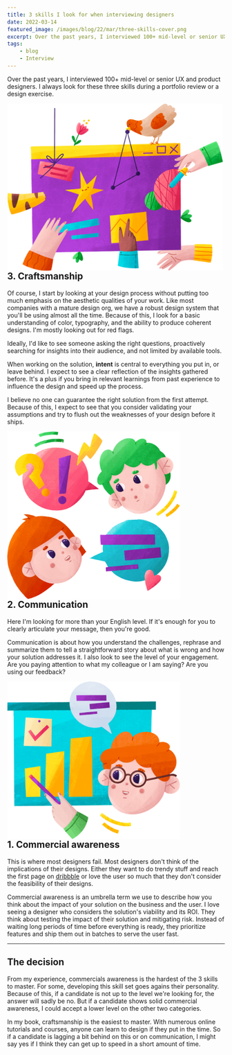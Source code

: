 ```yaml
---
title: 3 skills I look for when interviewing designers
date: 2022-03-14
featured_image: /images/blog/22/mar/three-skills-cover.png
excerpt: Over the past years, I interviewed 100+ mid-level or senior UX and product designers. I always look for these three skills during a portfolio review or a design exercise.
tags:
    - blog
    - Interview
---
```


Over the past years, I interviewed 100+ mid-level or senior UX and product designers. I always look for these three skills during a portfolio review or a design exercise.


<p class="text-center">
    <img src="/images/blog/22/mar/webdesign.png" width="500" class="inline-block mt-6" style="margin-bottom: -2rem" />
</p>

## 3. Craftsmanship

Of course, I start by looking at your design process without putting too much emphasis on the aesthetic qualities of your work. Like most companies with a mature design org, we have a robust design system that you'll be using almost all the time. Because of this, I look for a basic understanding of color, typography, and the ability to produce coherent designs. I'm mostly looking out for red flags.

Ideally, I'd like to see someone asking the right questions, proactively searching for insights into their audience, and not limited by available tools.

When working on the solution, __intent__ is central to everything you put in, or leave behind. I expect to see a clear reflection of the insights gathered before. It's a plus if you bring in relevant learnings from past experience to influence the design and speed up the process.

I believe no one can guarantee the right solution from the first attempt. Because of this, I expect to see that you consider validating your assumptions and try to flush out the weaknesses of your design before it ships.


<p class="text-center">
    <img src="/images/blog/22/mar/communication.png" width="400" class="inline-block mt-16" style="margin-bottom: -2rem" />
</p>

## 2. Communication

Here I'm looking for more than your English level. If it's enough for you to clearly articulate your message, then you're good.

Communication is about how you understand the challenges, rephrase and summarize them to tell a straightforward story about what is wrong and how your solution addresses it. I also look to see the level of your engagement. Are you paying attention to what my colleague or I am saying? Are you using our feedback?

<p class="text-center">
    <img src="/images/blog/22/mar/commercial awareness.png" width="400" class="inline-block mt-16" style="margin-bottom: -2rem" />
</p>

## 1. Commercial awareness

This is where most designers fail. Most designers don't think of the implications of their designs. Either they want to do trendy stuff and reach the first page on [dribbble](https://dribbble.com) or love the user so much that they don't consider the feasibility of their designs.

Commercial awareness is an umbrella term we use to describe how you think about the impact of your solution on the business and the user.
I love seeing a designer who considers the solution's viability and its ROI. They think about testing the impact of their solution and mitigating risk. Instead of waiting long periods of time before everything is ready, they prioritize features and ship them out in batches to serve the user fast.

<hr>

## The decision

From my experience, commercials awareness is the hardest of the 3 skills to master. For some, developing this skill set goes agains their personality. Because of this, if a candidate is not up to the level we're looking for, the answer will sadly be no. But if a candidate shows solid commercial awareness, I could accept a lower level on the other two categories.

In my book, craftsmanship is the easiest to master. With numerous online tutorials and courses, anyone can learn to design if they put in the time. So if a candidate is lagging a bit behind on this or on communication, I might say yes if I think they can get up to speed in a short amount of time.